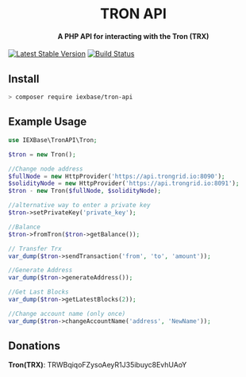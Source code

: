<h1 align="center">
  TRON API
  <br>
</h1>
<h4 align="center">
  A PHP API for interacting with the Tron (TRX)
</h4>

[![Latest Stable Version](https://poser.pugx.org/iexbase/tron-api/version)](https://packagist.org/iexbase/tron-api)
[![Build Status](https://api.travis-ci.com/iexbase/tron-api.svg?branch=master)](https://travis-ci.com/iexbase/tron-api)

## Install

```bash
> composer require iexbase/tron-api
```

## Example Usage

```php
use IEXBase\TronAPI\Tron;

$tron = new Tron();

//Change node address
$fullNode = new HttpProvider('https://api.trongrid.io:8090');
$solidityNode = new HttpProvider('https://api.trongrid.io:8091');
$tron - new Tron($fullNode, $solidityNode);

//alternative way to enter a private key
$tron->setPrivateKey('private_key');

//Balance
$tron->fromTron($tron->getBalance());

// Transfer Trx
var_dump($tron->sendTransaction('from', 'to', 'amount'));

//Generate Address
var_dump($tron->generateAddress());

//Get Last Blocks
var_dump($tron->getLatestBlocks(2));

//Change account name (only once)
var_dump($tron->changeAccountName('address', 'NewName'));

```

## Donations
**Tron(TRX)**: TRWBqiqoFZysoAeyR1J35ibuyc8EvhUAoY
